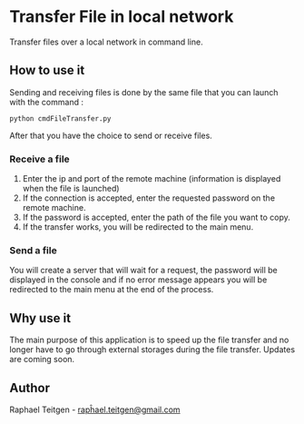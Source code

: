 # Transfer File in local network

Transfer files over a local network in command line. 

## How to use it

Sending and receiving files is done by the same file that you can launch with the command :
```
python cmdFileTransfer.py
```
After that you have the choice to send or receive files.

### Receive a file

1. Enter the ip and port of the remote machine (information is displayed when the file is launched)
2. If the connection is accepted, enter the requested password on the remote machine.
3. If the password is accepted, enter the path of the file you want to copy.
4. If the transfer works, you will be redirected to the main menu.

### Send a file

You will create a server that will wait for a request, the password will be displayed in the console and if no error message appears you will be redirected to the main menu at the end of the process.

## Why use it

The main purpose of this application is to speed up the file transfer and no longer have to go through external storages during the file transfer.
Updates are coming soon.

## Author

Raphael Teitgen -  rapĥael.teitgen@gmail.com